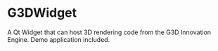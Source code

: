 G3DWidget
=========

A Qt Widget that can host 3D rendering code from the G3D Innovation Engine. Demo application included.

